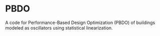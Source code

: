 # PBDO
A code for Performance-Based Design Optimization (PBDO) of buildings modeled as oscillators using statistical linearization.
